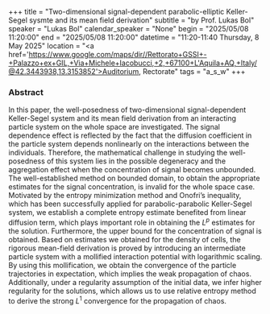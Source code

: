 +++
title = "Two-dimensional signal-dependent parabolic-elliptic Keller-Segel sysmte and its mean field derivation"
subtitle = "by Prof. Lukas Bol"
speaker = "Lukas Bol"
calendar_speaker = "None"
begin = "2025/05/08  11:20:00"
end = "2025/05/08  11:20:00"
datetime = "11:20-11:40 Thursday, 8 May 2025"
location = "<a href='https://www.google.com/maps/dir//Rettorato+GSSI+-+Palazzo+ex+GIL,+Via+Michele+Iacobucci,+2,+67100+L'Aquila+AQ,+Italy/@42.3443938,13.3153852'>Auditorium, Rectorate</a>"
tags = "a_s_w"
+++

### Abstract
In this paper, the well-posedness of two-dimensional signal-dependent Keller-Segel system and its mean field derivation from an interacting particle system on the whole space are investigated. The signal dependence effect is reflected by the fact that the diffusion coefficient in the particle system depends nonlinearly on the interactions between the individuals. Therefore, the mathematical challenge in studying the well-posedness of this system lies in the possible degeneracy and the aggregation effect when the concentration of signal becomes unbounded. The well-established method on bounded domain, to obtain the appropriate estimates for the signal concentration, is invalid for the whole space case. Motivated by the entropy minimization method and Onofri’s inequality, which has been successfully applied for parabolic-parabolic Keller-Segel system, we establish a complete entropy estimate benefited from linear diffusion term, which plays important role in obtaining the $L^p$ estimates for the solution. Furthermore, the upper bound for the concentration of signal is obtained. Based on estimates we obtained for the density of cells, the rigorous mean-field derivation is proved by introducing an intermediate particle system with a mollified interaction potential with logarithmic scaling. By using this mollification, we obtain the convergence of the particle trajectories in expectation, which implies the weak propagation of chaos. Additionally, under a regularity assumption of the initial data, we infer higher regularity for the solutions, which allows us to use relative entropy method to derive the strong $L^1$ convergence for the propagation of chaos.
